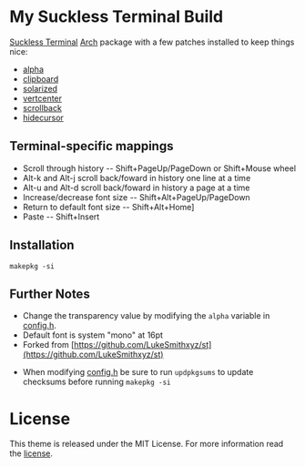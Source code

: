 # My Suckless Terminal Build

[Suckless Terminal](https://st.suckless.org) [Arch](https://www.archlinux.org/) package with a few patches installed to keep things nice:

+ [alpha](https://st.suckless.org/patches/alpha/)
+ [clipboard](https://st.suckless.org/patches/clipboard/)
+ [solarized](https://st.suckless.org/patches/solarized/)
+ [vertcenter](https://st.suckless.org/patches/vertcenter/)
+ [scrollback](https://st.suckless.org/patches/scrollback/)
+ [hidecursor](https://st.suckless.org/patches/hidecursor/])

## Terminal-specific mappings

+ Scroll through history -- Shift+PageUp/PageDown or Shift+Mouse wheel
+ Alt-k and Alt-j scroll back/foward in history one line at a time
+ Alt-u and Alt-d scroll back/foward in history a page at a time
+ Increase/decrease font size -- Shift+Alt+PageUp/PageDown
+ Return to default font size -- Shift+Alt+Home]
+ Paste -- Shift+Insert

## Installation

```
makepkg -si
```

## Further Notes

+ Change the transparency value by modifying the `alpha` variable in [config.h](https://github.com/alrayyes/st/blob/master/config.h).
+ Default font is system "mono" at 16pt
+ Forked from [https://github.com/LukeSmithxyz/st](https://github.com/LukeSmithxyz/st)
* When modifying [config.h](https://github.com/alrayyes/st/blob/master/config.h) be sure to run ```updpkgsums``` to update checksums before running ```makepkg -si```

# License

This theme is released under the MIT License. For more information read the [license][license].

[license]: https://github.com/alrayyes/st/blob/master/LICENSE.
